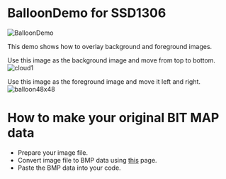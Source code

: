# BalloonDemo for SSD1306

![BalloonDemo](https://github.com/user-attachments/assets/0e9a7e6e-704e-4edd-9157-e7194756fb1d)

This demo shows how to overlay background and foreground images.   

Use this image as the background image and move from top to bottom.   
![cloud1](https://github.com/user-attachments/assets/dc1ca1fd-2de1-4a01-a4e7-e4409348de99)

Use this image as the foreground image and move it left and right.   
![balloon48x48](https://github.com/user-attachments/assets/cd01a2b7-373b-4369-8cc6-f1ccac1bb9b4)

# How to make your original BIT MAP data   
- Prepare your image file.   
- Convert image file to BMP data using [this](https://www.mischianti.org/2021/07/14/ssd1306-oled-display-draw-images-splash-and-animations-2/) page.   
- Paste the BMP data into your code.   




